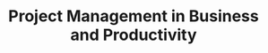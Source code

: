 ---
layout: category
category: project-management
title: Project Management in Business and Productivity
description: Manage your projects more efficiently with project management software, helping you stay on track and on budget.
permalink: /project-management/
---